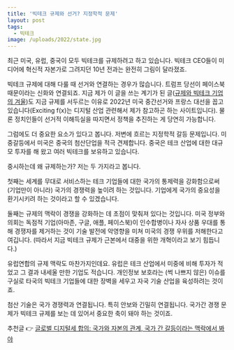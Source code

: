 ```yaml
---
title: '빅테크 규제와 선거? 지정학적 문제'
layout: post
tags: 
  - 빅테크
image: /uploads/2022/state.jpg
---
```


최근 미국, 유럽, 중국이 모두 빅테크를 규제하려고 하고 있습니다. 빅테크 CEO들이 미디어에 혁신적 자본가로 그려지던 10년 전과는 완전히 그림이 달라졌죠.

빅테크 규제에 대해 다룰 때 선거와 연결하는 경우가 많습니다. 트럼프 당선이 페이스북 때문이라는 신화와 연결되죠. 지금 제가 이 글을 쓰는 계기가 된 글([규제와 빅테크 기업의 겨울][1])도 지금 규제를 서두르는 이유로 2022년 미국 중간선거와 프랑스 대선을 꼽고 있습니다(Exciting f(x)는 디지털 산업 관련해서 제가 참고하곤 하는 사이트입니다). 물론 정치인들이 선거적 이해득실을 따지면서 정책을 추진하는 게 당연히 가능합니다.

그럼에도 더 중요한 요소가 있다고 봅니다. 저변에 흐르는 지정학적 갈등 문제입니다. 미중갈등에서 미국은 중국의 첨산단업을 적극 견제합니다. 중국은 테크 산업에 대한 대규모 투자를 해 왔고 여러 빅테크를 보유하고 있습니다.

중시하는데 왜 규제하는가? 저는 두 가지라고 봅니다. 

첫째는 세계를 무대로 서비스하는 테크 기업들에 대한 국가의 통제력을 강화함으로써 (기업만이 아니라) 국가의 경쟁력을 높이려 하는 것입니다. 기업에게 국가의 중요성을 환기시키려 하는 것이라고 할 수 있겠습니다. 

둘째는 규제의 맥락이 경쟁을 강화하는 데 초점이 맞춰져 있다는 것입니다. 미국 정부와 의회는 독점적 기업(아마존, 구글, 애플, 페이스북)이 인수합병이나 자사 상품 우대를 통해 경쟁자를 제거하는 것이 기술 발전에 악영향을 미쳐 미국의 경쟁 우위를 저해한다고 여깁니다. (따라서 지금 빅테크 규제가 근본에서 대중을 위한 개혁이라고 보기 힘듭니다.)

유럽연합의 규제 맥락도 마찬가지인데요. 유럽은 테크 산업에서 미중에 비해 투자가 적었고 그 결과 내세울 만한 기업도 적습니다. 개인정보 보호라는 (썩 나쁘지 않은) 이슈를 구실로 타국의 빅테크 기업들에 대한 장벽을 세우고 자국 기술 산업을 육성하려는 것이죠.

첨산 기술은 국가 경쟁력과 연결됩니다. 특히 안보와 긴밀히 연결됩니다. 국가간 경쟁 문제가 빅테크 규제를 보는 데 있어서 중요한 축이 돼야 하는 것이죠.

추천글 👉 [글로벌 디지털세 합의: 국가와 자본의 관계, 국가 간 갈등이라는 맥락에서 봐야][2]

[1]: https://excitingfx.kr/bigtechregulation2022/
[2]: https://wspaper.org/article/27053